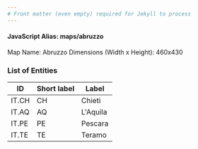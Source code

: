 ```yaml
---
# Front matter (even empty) required for Jekyll to process
---
```


#### JavaScript Alias: maps/abruzzo

Map Name: Abruzzo
Dimensions (Width x Height): 460x430

### List of Entities

| ID    | Short label | Label    |
| ----- | ----------- | -------- |
| IT.CH | CH          | Chieti   |
| IT.AQ | AQ          | L'Aquila |
| IT.PE | PE          | Pescara  |
| IT.TE | TE          | Teramo   |
